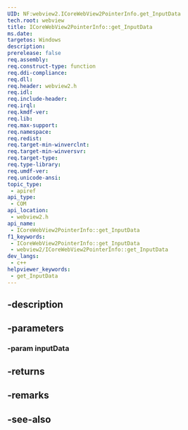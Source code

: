 ```yaml
---
UID: NF:webview2.ICoreWebView2PointerInfo.get_InputData
tech.root: webview
title: ICoreWebView2PointerInfo::get_InputData
ms.date: 
targetos: Windows
description: 
prerelease: false
req.assembly: 
req.construct-type: function
req.ddi-compliance: 
req.dll: 
req.header: webview2.h
req.idl: 
req.include-header: 
req.irql: 
req.kmdf-ver: 
req.lib: 
req.max-support: 
req.namespace: 
req.redist: 
req.target-min-winverclnt: 
req.target-min-winversvr: 
req.target-type: 
req.type-library: 
req.umdf-ver: 
req.unicode-ansi: 
topic_type:
 - apiref
api_type:
 - COM
api_location:
 - webview2.h
api_name:
 - ICoreWebView2PointerInfo::get_InputData
f1_keywords:
 - ICoreWebView2PointerInfo::get_InputData
 - webview2/ICoreWebView2PointerInfo::get_InputData
dev_langs:
 - c++
helpviewer_keywords:
 - get_InputData
---
```


## -description

## -parameters

### -param inputData

## -returns

## -remarks

## -see-also


